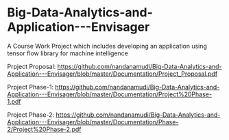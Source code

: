 # Big-Data-Analytics-and-Application---Envisager
A Course Work Project which includes developing an application using tensor flow library for machine intelligence

Prpject Proposal: https://github.com/nandanamudi/Big-Data-Analytics-and-Application---Envisager/blob/master/Documentation/Project_Proposal.pdf 

Prpject Phase-1: https://github.com/nandanamudi/Big-Data-Analytics-and-Application---Envisager/blob/master/Documentation/Project%20Phase-1.pdf


Project Phase-2: https://github.com/nandanamudi/Big-Data-Analytics-and-Application---Envisager/blob/master/Documentation/Phase-2/Project%20Phase-2.pdf
